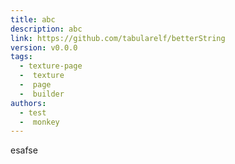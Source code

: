 ```yaml
---
title: abc
description: abc
link: https://github.com/tabularelf/betterString
version: v0.0.0
tags:
  - texture-page
  -  texture
  -  page
  -  builder
authors:
  - test
  -  monkey
---
```


esafse
